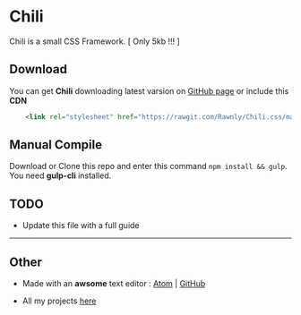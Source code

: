 # Chili

Chili is a small CSS Framework. [ Only 5kb !!! ]

Download
--------
You can get **Chili** downloading latest varsion on [GitHub page](http://github.com/Rawnly/Chili.css)
or include this **CDN**

```html
    <link rel="stylesheet" href="https://rawgit.com/Rawnly/Chili.css/master/dist/chili.css" >
```

Manual Compile
-------
Download or Clone this repo and enter this command `npm install && gulp`. You need **gulp-cli** installed.

TODO
---
* Update this file with a full guide

<!-- Usage
===== -->

-----
Other
---
- Made with an **awsome** text editor : [Atom](http://www.atom.io) | [GitHub](http://github.com/atom/atom)

- All my projects [here](https://rawnly.com)
